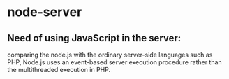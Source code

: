 # node-server
## Need of using JavaScript in the server:
  comparing the node.js with the ordinary server-side languages such as PHP, Node.js uses an event-based server execution procedure rather than the multithreaded execution in PHP.